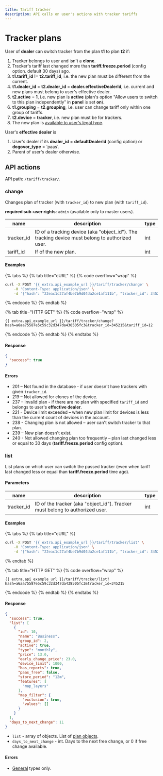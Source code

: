 ```yaml
---
title: Tariff tracker
description: API calls on user's actions with tracker tariffs
---
```


# Tracker plans

User of **dealer** can switch tracker from the plan **t1** to plan **t2** if:

1. Tracker belongs to user and isn't a **clone**.
2. Tracker's tariff last changed more than **tariff.freeze.period** (config option. default 30 days) ago.
3. **t1.tariff\_id** != **t2.tariff\_id**, i.e. the new plan must be different from the current.
4. **t1.dealer\_id** = **t2.dealer\_id** = **dealer.effectiveDealerId**, i.e. current and new plans must belong to user's effective dealer.
5. **t2.active** = **1**, i.e. new plan is **active** (plan's option "Allow users to switch to this plan independently" in **panel** is set **on**).
6. **t1.grouping** = **t2.grouping**, i.e. user can change tariff only within one group of tariffs.
7. **t2.device** = **tracker**, i.e. new plan must be for trackers.
8. The new plan is [available to user's legal type](index.md#plan).

User's **effective dealer** is

1. User's dealer if its **dealer\_id** = **defaultDealerId** (config option) or **dogovor\_type** = 'paas'.
2. Parent of user's dealer otherwise.

## API actions

API path: `/tariff/tracker/`.

### change

Changes plan of tracker (with `tracker_id`) to new plan (with `tariff_id`).

**required sub-user rights**: `admin` (available only to master users).

| name        | description                                                                                     | type |
| ----------- | ----------------------------------------------------------------------------------------------- | ---- |
| tracker\_id | ID of a tracking device (aka "object\_id"). The tracking device must belong to authorized user. | int  |
| tariff\_id  | If of the new plan.                                                                             | int  |

#### Examples

{% tabs %}
{% tab title="cURL" %}
{% code overflow="wrap" %}
```sh
curl -X POST '{{ extra.api_example_url }}/tariff/tracker/change' \
    -H 'Content-Type: application/json' \
    -d '{"hash": "22eac1c27af4be7b9d04da2ce1af111b", "tracker_id": 345215, "tariff_id": 12}'
```
{% endcode %}
{% endtab %}

{% tab title="HTTP GET" %}
{% code overflow="wrap" %}
```
{{ extra.api_example_url }}/tariff/tracker/change?hash=a6aa75587e5c59c32d347da438505fc3&tracker_id=345215&tariff_id=12
```
{% endcode %}
{% endtab %}
{% endtabs %}

#### Response

```json
{
  "success": true
}
```

#### Errors

* 201 – Not found in the database - if user doesn't have trackers with given `tracker_id`.
* 219 – Not allowed for clones of the device.
* 237 – Invalid plan - if there are no plan with specified `tariff_id` and belongs to user's **effective dealer**.
* 221 - Device limit exceeded – when new plan limit for devices is less than the current count of devices in the account.
* 238 - Changing plan is not allowed – user can't switch tracker to that plan.
* 239 – New plan doesn't exist.
* 240 - Not allowed changing plan too frequently – plan last changed less or equal to 30 days (**tariff.freeze.period** config option).

### list

List plans on which user can switch the passed tracker (even when tariff last changed less or equal than **tariff.freeze.period** time ago).

#### Parameters

| name        | description                                                                   | type |
| ----------- | ----------------------------------------------------------------------------- | ---- |
| tracker\_id | ID of the tracker (aka "object\_id"). Tracker must belong to authorized user. | int  |

#### Examples

{% tabs %}
{% tab title="cURL" %}
```sh
curl -X POST '{{ extra.api_example_url }}/tariff/tracker/list' \
    -H 'Content-Type: application/json' \
    -d '{"hash": "22eac1c27af4be7b9d04da2ce1af111b", "tracker_id": 345215}'
```
{% endtab %}

{% tab title="HTTP GET" %}
{% code overflow="wrap" %}
```http
{{ extra.api_example_url }}/tariff/tracker/list?hash=a6aa75587e5c59c32d347da438505fc3&tracker_id=345215
```
{% endcode %}
{% endtab %}
{% endtabs %}

#### Response

```json
{
  "success": true,
  "list": [
    {
      "id": 10,
      "name": "Business",
      "group_id": 2,
      "active": true,
      "type": "monthly",
      "price": 13.0,
      "early_change_price": 23.0,
      "device_limit": 1000,
      "has_reports": true,
      "paas_free": false,
      "store_period": "12m",
      "features": [
        "map_layers"
      ],
      "map_filter": {
        "exclusion": true,
        "values": []
      }
    }
  ],
  "days_to_next_change": 11
}
```

* `list` - array of objects. List of [plan objects](index.md#plan-object).
* `days_to_next_change` - int. Days to the next free change, or 0 if free change available.

#### Errors

* [General](../../../errors.md#error-codes) types only.
